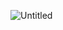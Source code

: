 ![Untitled](https://github.com/sena-00/sena-00/assets/156020094/a691d2d8-dbce-4dde-8275-0317a4906d87)


